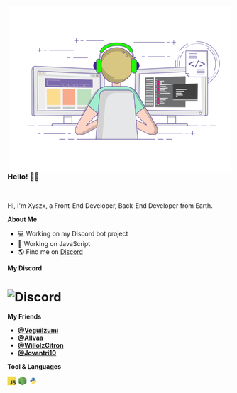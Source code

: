 <img align="right" alt="GIF" src="https://raw.githubusercontent.com/devSouvik/devSouvik/master/gif3.gif" width="500"/>

### Hello! 👋🏻


<br />

Hi, I'm Xyszx, a Front-End Developer, Back-End Developer from Earth.

**About Me**

- 💻 Working on my Discord bot project
- 🔭 Working on JavaScript
- 🌎 Find me on <a href="https://discord.com/users/593774699654283265">Discord</a>

**My Discord**
# ![Discord](https://discord.c99.nl/widget/theme-2/593774699654283265.png)

 **My Friends**
 
- **[@VeguiIzumi](https://github.com/VeguiIzumi)**
- **[@Allvaa](https://github.com/Allvaa)**
- **[@WilloIzCitron](https://github.com/WilloIzCitron)**
- **[@Jovantri10](https://github.com/Jovantri10)**

**Tool & Languages**  

<code><img height="20" src="https://raw.githubusercontent.com/github/explore/80688e429a7d4ef2fca1e82350fe8e3517d3494d/topics/javascript/javascript.png"></code>
<code><img height="20" src="https://raw.githubusercontent.com/github/explore/80688e429a7d4ef2fca1e82350fe8e3517d3494d/topics/nodejs/nodejs.png"></code>
<code><img height="20" src="https://raw.githubusercontent.com/github/explore/80688e429a7d4ef2fca1e82350fe8e3517d3494d/topics/python/python.png"></code>



